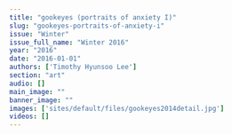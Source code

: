 ```yaml
---
title: "gookeyes (portraits of anxiety I)"
slug: "gookeyes-portraits-of-anxiety-i"
issue: "Winter"
issue_full_name: "Winter 2016"
year: "2016"
date: "2016-01-01"
authors: ['Timothy Hyunsoo Lee']
section: "art"
audio: []
main_image: ""
banner_image: ""
images: ['sites/default/files/gookeyes2014detail.jpg']
videos: []
---
```

